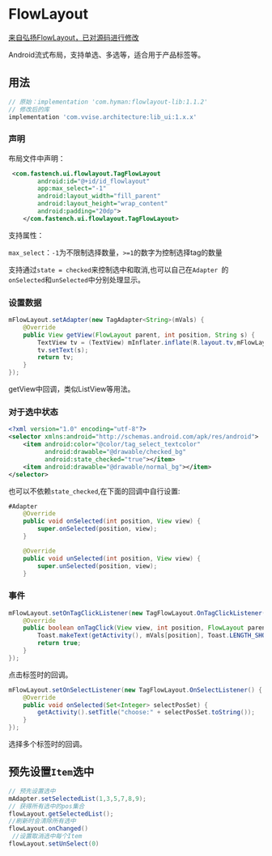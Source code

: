 # FlowLayout

[来自弘扬FlowLayout，已对源码进行修改](https://hub.fastgit.org/hongyangAndroid/FlowLayout)

Android流式布局，支持单选、多选等，适合用于产品标签等。

## 用法

```groovy
// 原始：implementation 'com.hyman:flowlayout-lib:1.1.2'
// 修改后的库
implementation 'com.vvise.architecture:lib_ui:1.x.x'
```

### 声明

布局文件中声明：

```xml
 <com.fastench.ui.flowlayout.TagFlowLayout
        android:id="@+id/id_flowlayout"
        app:max_select="-1"
        android:layout_width="fill_parent"
        android:layout_height="wrap_content"
        android:padding="20dp">
    </com.fastench.ui.flowlayout.TagFlowLayout>
```

支持属性：

`max_select`：`-1`为不限制选择数量，`>=1`的数字为控制选择tag的数量

支持通过`state = checked`来控制选中和取消,也可以自己在`Adapter `的`onSelected`和`unSelected`中分别处理显示。

### 设置数据

```java
mFlowLayout.setAdapter(new TagAdapter<String>(mVals) {
    @Override
    public View getView(FlowLayout parent, int position, String s) {
        TextView tv = (TextView) mInflater.inflate(R.layout.tv,mFlowLayout, false);
        tv.setText(s);
        return tv;
    }
});
```

getView中回调，类似ListView等用法。

### 对于选中状态

```xml
<?xml version="1.0" encoding="utf-8"?>
<selector xmlns:android="http://schemas.android.com/apk/res/android">
    <item android:color="@color/tag_select_textcolor"
          android:drawable="@drawable/checked_bg"
          android:state_checked="true"></item>
    <item android:drawable="@drawable/normal_bg"></item>
</selector>
```

也可以不依赖`state_checked`,在下面的回调中自行设置:

```java
#Adapter
    @Override
    public void onSelected(int position, View view) {
        super.onSelected(position, view);
    }

    @Override
    public void unSelected(int position, View view) {
        super.unSelected(position, view);
    }
```

### 事件

```java
mFlowLayout.setOnTagClickListener(new TagFlowLayout.OnTagClickListener() {
    @Override
    public boolean onTagClick(View view, int position, FlowLayout parent) {
        Toast.makeText(getActivity(), mVals[position], Toast.LENGTH_SHORT).show();
        return true;
    }
});
```

点击标签时的回调。

```java
mFlowLayout.setOnSelectListener(new TagFlowLayout.OnSelectListener() {
    @Override
    public void onSelected(Set<Integer> selectPosSet) {
        getActivity().setTitle("choose:" + selectPosSet.toString());
    }
});
```

选择多个标签时的回调。

## 预先设置`Item`选中

```java
// 预先设置选中
mAdapter.setSelectedList(1,3,5,7,8,9);
// 获得所有选中的pos集合
flowLayout.getSelectedList();
//刷新时会清除所有选中
flowLayout.onChanged()
 //设置取消选中每个Item
flowLayout.setUnSelect(0)
```

